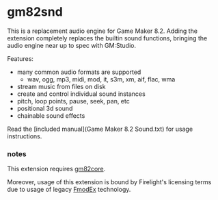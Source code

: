# gm82snd
This is a replacement audio engine for Game Maker 8.2. Adding the extension completely replaces the builtin sound functions, bringing the audio engine near up to spec with GM:Studio.

Features:

- many common audio formats are supported
  - wav, ogg, mp3, midi, mod, it, s3m, xm, aif, flac, wma
- stream music from files on disk
- create and control individual sound instances
- pitch, loop points, pause, seek, pan, etc
- positional 3d sound
- chainable sound effects

Read the [included manual](Game Maker 8.2 Sound.txt) for usage instructions.

### notes
This extension requires [gm82core](https://github.com/omicronrex/gm82core).

Moreover, usage of this extension is bound by Firelight's licensing terms due to usage of legacy [FmodEx](https://www.fmod.com) technology.
